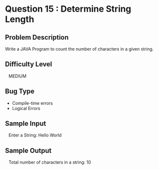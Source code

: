 # Question 15 : Determine String Length

## **Problem Description**

Write a JAVA Program to count the number of characters in a given string.

## **Difficulty Level**

&nbsp;&nbsp; MEDIUM

## **Bug Type**

- Compile-time errors
- Logical Errors

## **Sample Input**

&nbsp;&nbsp; Enter a String: Hello World

## **Sample Output**

&nbsp;&nbsp; Total number of characters in a string: 10
